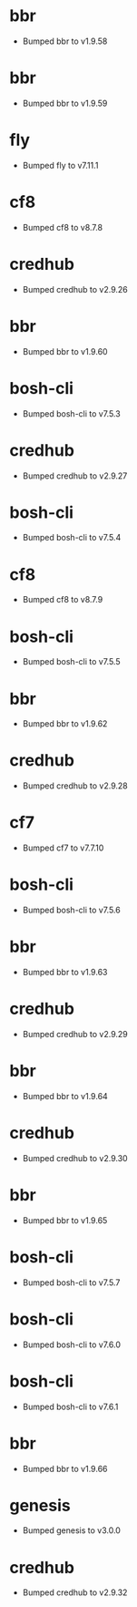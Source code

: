 
# bbr

- Bumped bbr to v1.9.58

# bbr

- Bumped bbr to v1.9.59

# fly

- Bumped fly to v7.11.1

# cf8

- Bumped cf8 to v8.7.8

# credhub

- Bumped credhub to v2.9.26

# bbr

- Bumped bbr to v1.9.60

# bosh-cli

- Bumped bosh-cli to v7.5.3

# credhub

- Bumped credhub to v2.9.27

# bosh-cli

- Bumped bosh-cli to v7.5.4

# cf8

- Bumped cf8 to v8.7.9

# bosh-cli

- Bumped bosh-cli to v7.5.5

# bbr

- Bumped bbr to v1.9.62

# credhub

- Bumped credhub to v2.9.28

# cf7

- Bumped cf7 to v7.7.10

# bosh-cli

- Bumped bosh-cli to v7.5.6

# bbr

- Bumped bbr to v1.9.63

# credhub

- Bumped credhub to v2.9.29

# bbr

- Bumped bbr to v1.9.64

# credhub

- Bumped credhub to v2.9.30

# bbr

- Bumped bbr to v1.9.65

# bosh-cli

- Bumped bosh-cli to v7.5.7

# bosh-cli

- Bumped bosh-cli to v7.6.0

# bosh-cli

- Bumped bosh-cli to v7.6.1

# bbr

- Bumped bbr to v1.9.66

# genesis

- Bumped genesis to v3.0.0

# credhub

- Bumped credhub to v2.9.32
